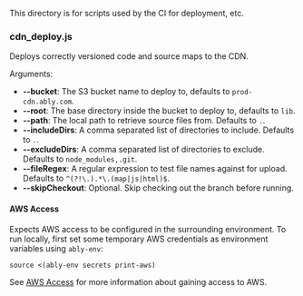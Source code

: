 This directory is for scripts used by the CI for deployment, etc.

### cdn_deploy.js

Deploys correctly versioned code and source maps to the CDN.

Arguments:

* **--bucket**: The S3 bucket name to deploy to, defaults to `prod-cdn.ably.com`.
* **--root**: The base directory inside the bucket to deploy to, defaults to `lib`.
* **--path**: The local path to retrieve source files from. Defaults to `.`.
* **--includeDirs**: A comma separated list of directories to include. Defaults to `.`.
* **--excludeDirs**: A comma separated list of directories to exclude. Defaults to `node_modules,.git`.
* **--fileRegex**: A regular expression to test file names against for upload. Defaults to `^(?!\.).*\.(map|js|html)$`.
* **--skipCheckout**: Optional. Skip checking out the branch before running.

#### AWS Access

Expects AWS access to be configured in the surrounding environment. To run
locally, first set some temporary AWS credentials as environment variables
using `ably-env`:

```
source <(ably-env secrets print-aws)
```

See [AWS Access](https://ably.atlassian.net/wiki/spaces/ENG/pages/665190401/AWS+Access)
for more information about gaining access to AWS.
